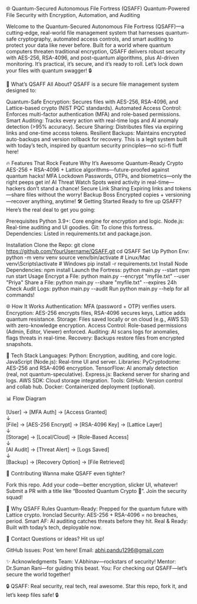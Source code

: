 🌐 Quantum-Secured Autonomous File Fortress (QSAFF)
Quantum-Powered File Security with Encryption, Automation, and Auditing

Welcome to the Quantum-Secured Autonomous File Fortress (QSAFF)—a cutting-edge, real-world file management system that harnesses quantum-safe cryptography, automated access controls, and smart auditing to protect your data like never before. Built for a world where quantum computers threaten traditional encryption, QSAFF delivers robust security with AES-256, RSA-4096, and post-quantum algorithms, plus AI-driven monitoring. It’s practical, it’s secure, and it’s ready to roll. Let’s lock down your files with quantum swagger! 🔒

📜 What’s QSAFF All About?
QSAFF is a secure file management system designed to:

Quantum-Safe Encryption: Secures files with AES-256, RSA-4096, and Lattice-based crypto (NIST PQC standards).
Automated Access Control: Enforces multi-factor authentication (MFA) and role-based permissions.
Smart Auditing: Tracks every action with real-time logs and AI anomaly detection (>95% accuracy).
Secure Sharing: Distributes files via expiring links and one-time access tokens.
Resilient Backups: Maintains encrypted auto-backups and version rollback for recovery.
This is a legit system built with today’s tech, inspired by quantum security principles—no sci-fi fluff here!

🔥 Features That Rock
Feature	Why It’s Awesome
Quantum-Ready Crypto	AES-256 + RSA-4096 + Lattice algorithms—future-proofed against quantum hacks!
MFA Lockdown	Passwords, OTPs, and biometrics—only the right peeps get in!
AI Threat Watch	Spots weird activity in real-time—hackers don’t stand a chance!
Secure Link Sharing	Expiring links and tokens—share files without the worry!
Backup Boss	Encrypted copies + versioning—recover anything, anytime!
🛠️ Getting Started
Ready to fire up QSAFF? Here’s the real deal to get you going:

Prerequisites
Python 3.9+: Core engine for encryption and logic.
Node.js: Real-time auditing and UI goodies.
Git: To clone this fortress.
Dependencies: Listed in requirements.txt and package.json.

Installation
Clone the Repo:
 git clone https://github.com/YourUsername/QSAFF.git
 cd QSAFF
Set Up Python Env:
 python -m venv venv
 source venv/bin/activate  # Linux/Mac
 venv\Scripts\activate     # Windows
 pip install -r requirements.txt
Install Node Dependencies:
 npm install
Launch the Fortress:
 python main.py --start
 npm run start
 Usage
Encrypt a File:
 python main.py --encrypt "myfile.txt" --user "Priya"
Share a File:
 python main.py --share "myfile.txt" --expires 24h
Check Audit Logs:
 python main.py --audit
 Run python main.py --help for all commands!

🌐 How It Works
 Authentication: MFA (password + OTP) verifies users.
 Encryption: AES-256 encrypts files, RSA-4096 secures keys, Lattice adds quantum resistance.
 Storage: Files saved locally or on cloud (e.g., AWS S3) with zero-knowledge encryption.
 Access Control: Role-based permissions (Admin, Editor, Viewer) enforced.
 Auditing: AI scans logs for anomalies, flags threats in real-time.
 Recovery: Backups restore files from encrypted snapshots.

🧰 Tech Stack
 Languages:
 Python: Encryption, auditing, and core logic.
 JavaScript (Node.js): Real-time UI and server.
 Libraries:
 PyCryptodome: AES-256 and RSA-4096 encryption.
 TensorFlow: AI anomaly detection (real, not quantum-speculative).
 Express.js: Backend server for sharing and logs.
 AWS SDK: Cloud storage integration.
 Tools:
 GitHub: Version control and collab hub.
 Docker: Containerized deployment (optional).
 
📊 Flow Diagram

[User] → [MFA Auth] → [Access Granted]  
       ↓  
[File] → [AES-256 Encrypt] → [RSA-4096 Key] → [Lattice Layer]  
       ↓  
[Storage] → [Local/Cloud] → [Role-Based Access]  
       ↓  
[AI Audit] → [Threat Alert] → [Logs Saved]  
       ↓  
[Backup] → [Recovery Option] → [File Retrieved]

🚀 Contributing
Wanna make QSAFF even tighter?

 Fork this repo.
 Add your code—better encryption, slicker UI, whatever!
 Submit a PR with a title like “Boosted Quantum Crypto 🔐”.
 Join the security squad!

🌟 Why QSAFF Rules
Quantum-Ready: Prepped for the quantum future with Lattice crypto.
Ironclad Security: AES-256 + RSA-4096 = no breaches, period.
Smart AF: AI auditing catches threats before they hit.
Real & Ready: Built with today’s tech, deployable now.

👥 Contact
Questions or ideas? Hit us up!

 GitHub Issues: Post ‘em here!
 Email: abhi.pandu1296@gmail.com 

✨ Acknowledgments
 Team: V.Abhinav—rockstars of security!
 Mentor: Dr.Suman Rani—for guiding this beast.
 You: For checking out QSAFF—let’s secure the world together!
 
🔒 QSAFF: Real security, real tech, real awesome. Star this repo, fork it, and let’s keep files safe! 🔒
